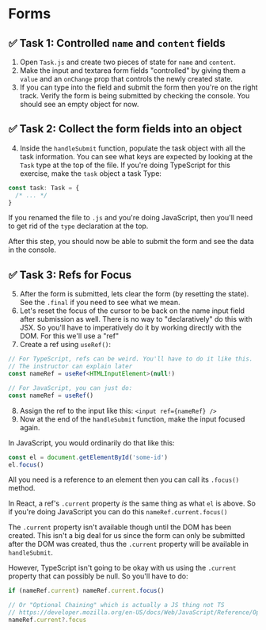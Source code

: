 # Forms

## ✅ Task 1: Controlled `name` and `content` fields

1. Open `Task.js` and create two pieces of state for `name` and `content`.
2. Make the input and textarea form fields "controlled" by giving them a `value` and an `onChange` prop that controls the newly created state.
3. If you can type into the field and submit the form then you're on the right track. Verify the form is being submitted by checking the console. You should see an empty object for now.

## ✅ Task 2: Collect the form fields into an object

4. Inside the `handleSubmit` function, populate the task object with all the task information. You can see what keys are expected by looking at the `Task` type at the top of the file. If you're doing TypeScript for this exercise, make the `task` object a task Type:

```ts
const task: Task = {
  /* ... */
}
```

If you renamed the file to `.js` and you're doing JavaScript, then you'll need to get rid of the `type` declaration at the top.

After this step, you should now be able to submit the form and see the data in the console.

## ✅ Task 3: Refs for Focus

5. After the form is submitted, lets clear the form (by resetting the state). See the `.final` if you need to see what we mean.
6. Let's reset the focus of the cursor to be back on the name input field after submission as well. There is no way to "declaratively" do this with JSX. So you'll have to imperatively do it by working directly with the DOM. For this we'll use a "ref"
7. Create a ref using `useRef()`:

```ts
// For TypeScript, refs can be weird. You'll have to do it like this.
// The instructor can explain later
const nameRef = useRef<HTMLInputElement>(null!)

// For JavaScript, you can just do:
const nameRef = useRef()
```

8. Assign the ref to the input like this: `<input ref={nameRef} />`
9. Now at the end of the `handleSubmit` function, make the input focused again.

In JavaScript, you would ordinarily do that like this:

```js
const el = document.getElementById('some-id')
el.focus()
```

All you need is a reference to an element then you can call its `.focus()` method.

In React, a ref's `.current` property _is_ the same thing as what `el` is above. So if you're doing JavaScript you can do this `nameRef.current.focus()`

The `.current` property isn't available though until the DOM has been created. This isn't a big deal for us since the form can only be submitted after the DOM was created, thus the `.current` property will be available in `handleSubmit`.

However, TypeScript isn't going to be okay with us using the `.current` property that can possibly be null. So you'll have to do:

```ts
if (nameRef.current) nameRef.current.focus()

// Or "Optional Chaining" which is actually a JS thing not TS
// https://developer.mozilla.org/en-US/docs/Web/JavaScript/Reference/Operators/Optional_chaining
nameRef.current?.focus
```

